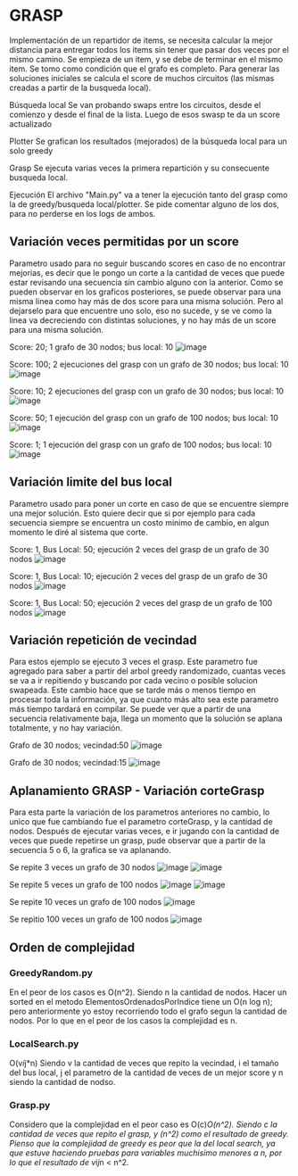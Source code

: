 # GRASP
Implementación de un repartidor de items, se necesita calcular la mejor distancia para entregar todos los items sin tener que pasar dos veces por el mismo camino. 
Se empieza de un item, y se debe de terminar en el mismo item. 
Se tomo como condición que el grafo es completo.
Para generar las soluciones iniciales se calcula el score de muchos circuitos (las mismas creadas a partir de la busqueda local). 

Búsqueda local
Se van probando swaps entre los circuitos, desde el comienzo y desde el final de la lista. Luego de esos swasp te da un score actualizado

Plotter
Se grafican los resultados (mejorados) de la búsqueda local para un solo greedy 

Grasp
Se ejecuta varias veces la primera repartición y su consecuente busqueda local.

Ejecución
El archivo "Main.py" va a tener la ejecución tanto del grasp como la de greedy/busqueda local/plotter. Se pide comentar alguno de los dos, para no perderse en los logs de ambos.

## Variación veces permitidas por un score 
Parametro usado para no seguir buscando scores en caso de no encontrar mejorias, es decir que le pongo un corte a la cantidad de veces que puede estar revisando una secuencia sin cambio alguno con la anterior. Como se pueden observar en los graficos posteriores, se puede observar para una misma linea como hay más de dos score para una misma solución. Pero al dejarselo para que encuentre uno solo, eso no sucede, y se ve como la linea va decreciendo con distintas soluciones, y no hay más de un score para una misma solución.

Score: 20; 1 grafo de 30 nodos; bus local: 10 
![image](https://github.com/natirodriguez/grasp-delivery-man/assets/1548366/e1d615e6-92de-408a-b81d-d27759e5b5ed)

Score: 100; 2 ejecuciones del grasp con un grafo de 30 nodos; bus local: 10
![image](https://github.com/natirodriguez/grasp-delivery-man/assets/1548366/b1dd9e88-3953-4cf5-9422-066fcbceea88)

Score: 10; 2 ejecuciones del grasp con un grafo de 30 nodos; bus local: 10
![image](https://github.com/natirodriguez/grasp-delivery-man/assets/1548366/7de2c157-eb2f-4ae2-9d82-e93909082c1c)

Score: 50; 1 ejecución del grasp con un grafo de 100 nodos; bus local: 10
![image](https://github.com/natirodriguez/grasp-delivery-man/assets/1548366/c3dee6d7-ddac-42f6-bb76-d44293ddb5eb)

Score: 1; 1 ejecución del grasp con un grafo de 100 nodos; bus local: 10
![image](https://github.com/natirodriguez/grasp-delivery-man/assets/1548366/ca2c99a2-c09a-4364-9e73-8f04e3698743)


## Variación limite del bus local
Parametro usado para poner un corte en caso de que se encuentre siempre una mejor solución. Esto quiere decir que si por ejemplo para cada secuencia siempre se encuentra un costo minimo de cambio, en algun momento le diré al sistema que corte.

Score: 1, Bus Local: 50; ejecución 2 veces del grasp de un grafo de 30 nodos
![image](https://github.com/natirodriguez/grasp-delivery-man/assets/1548366/ca31e8bb-cdb8-41fc-8f11-5958ffddb4eb)

Score: 1, Bus Local: 10; ejecución 2 veces del grasp de un grafo de 30 nodos
![image](https://github.com/natirodriguez/grasp-delivery-man/assets/1548366/523951fd-7c9d-4c2c-b8a3-a81f2f939290)

Score: 1, Bus Local: 50; ejecución 2 veces del grasp de un grafo de 100 nodos
![image](https://github.com/natirodriguez/grasp-delivery-man/assets/1548366/69767926-733d-4c76-8c2e-c7510b4f0c53)


## Variación repetición de vecindad
Para estos ejemplo se ejecuto 3 veces el grasp. Este parametro fue agregado para saber a partir del arbol greedy randomizado, cuantas veces se va a ir repitiendo y buscando por cada vecino o posible solucion swapeada. Este cambio hace que se tarde más o menos tiempo en procesar toda la información, ya que cuanto más alto sea este parametro más tiempo tardará en compilar. Se puede ver que a partir de una secuencia relativamente baja, llega un momento que la solución se aplana totalmente, y no hay variación.

Grafo de 30 nodos; vecindad:50 
![image](https://github.com/natirodriguez/grasp-delivery-man/assets/1548366/57fbd006-e627-4055-ab6c-7a4ce45f1c32)

Grafo de 30 nodos; vecindad:15 
![image](https://github.com/natirodriguez/grasp-delivery-man/assets/1548366/331ff3c3-9cf9-4e33-ada0-55e0eaebe71a)


## Aplanamiento GRASP - Variación corteGrasp
Para esta parte la variación de los parametros anteriores no cambio, lo unico que fue cambiando fue el parametro corteGrasp, y la cantidad de nodos. 
Después de ejecutar varias veces, e ir jugando con la cantidad de veces que puede repetirse un grasp, pude observar que a partir de la secuencia 5 o 6, la grafica se va aplanando.

Se repite 3 veces un grafo de 30 nodos
![image](https://github.com/natirodriguez/grasp-delivery-man/assets/1548366/257ce349-5a6a-4805-8586-644ceccc2ad2)
![image](https://github.com/natirodriguez/grasp-delivery-man/assets/1548366/40b7f4f5-af09-4f55-9c66-c87187f4a905)

Se repite 5 veces un grafo de 100 nodos
![image](https://github.com/natirodriguez/grasp-delivery-man/assets/1548366/7d6652e2-84af-4429-8769-a7f2d2c30637)
![image](https://github.com/natirodriguez/grasp-delivery-man/assets/1548366/4fc218ef-e85a-4a0a-a29d-0d05e1d2bdfe)

Se repite 10 veces un grafo de 100 nodos
![image](https://github.com/natirodriguez/grasp-delivery-man/assets/1548366/2363e29b-0d60-4ac7-90a3-2753aa791cb3)

Se repitio 100 veces un grafo de 100 nodos
![image](https://github.com/natirodriguez/grasp-delivery-man/assets/1548366/2a2bcb23-0172-4c71-acf9-89fee333ab1a)

## Orden de complejidad
### GreedyRandom.py
En el peor de los casos es O(n^2). Siendo n la cantidad de nodos.
Hacer un sorted en el metodo ElementosOrdenadosPorIndice tiene un O(n log n); pero anteriormente yo estoy recorriendo todo el grafo segun la cantidad de nodos. Por lo que en el peor de los casos la complejidad es n.

### LocalSearch.py
O(v*i*j*n) Siendo v la cantidad de veces que repito la vecindad, i el tamaño del bus local, j el parametro de la cantidad de veces de un mejor score y n siendo la cantidad de nodso.

### Grasp.py
Considero que la complejidad en el peor caso es O(c)*O(n^2). Siendo c la cantidad de veces que repito el grasp, y (n^2) como el resultado de greedy. 
Pienso que la complejidad de greedy es peor que la del local search, ya que estuve haciendo pruebas para variables muchisimo menores a n, por lo que el resultado de v*i*j*n < n^2.

